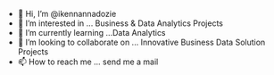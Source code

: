 - 👋 Hi, I’m @ikennannadozie
- 👀 I’m interested in ... Business & Data Analytics Projects
- 🌱 I’m currently learning ...Data Analytics
- 💞️ I’m looking to collaborate on ... Innovative Business Data Solution Projects
- 📫 How to reach me ... send me a mail

<!---
ikennannadozie/ikennannadozie is a ✨ special ✨ repository because its `README.md` (this file) appears on your GitHub profile.
You can click the Preview link to take a look at your changes.
--->
